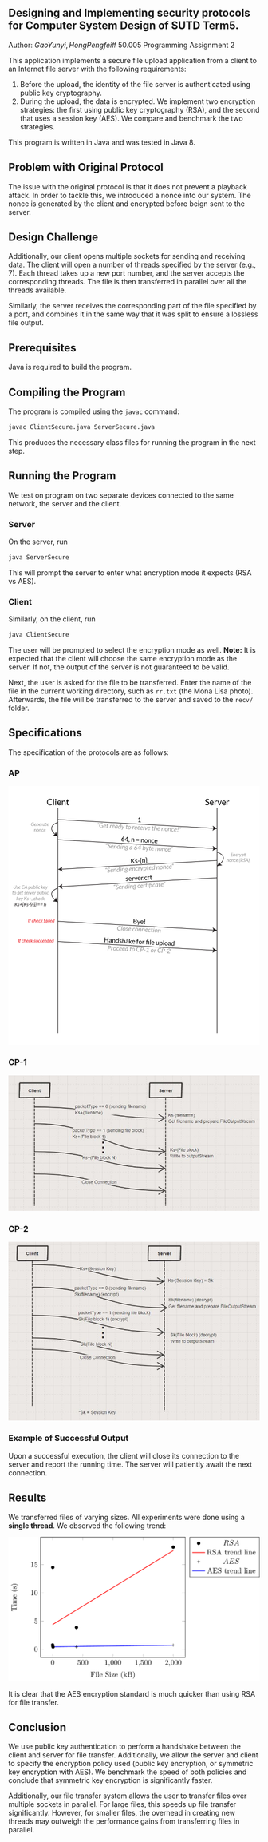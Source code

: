 ## Designing and Implementing security protocols for Computer System Design of SUTD Term5. 

Author: $Gao Yunyi, Hong Pengfei$# 50.005 Programming Assignment 2

This application implements a secure file upload application from a client to an Internet file server with the following requirements:

1. Before the upload, the identity of the file server is authenticated using public key cryptography.
2. During the upload, the data is encrypted. We implement two encryption strategies: the first using public key cryptography (RSA), and the second that uses a session key (AES). We compare and benchmark the two strategies.

This program is written in Java and was tested in Java 8.

## Problem with Original Protocol

The issue with the original protocol is that it does not prevent a playback attack. In order to tackle this, we introduced a nonce into our system. The nonce is generated by the client and encrypted before beign sent to the server.

## Design Challenge

Additionally, our client opens multiple sockets for sending and receiving data. The client will open a number of threads specified by the server (e.g., 7). Each thread takes up a new port number, and the server accepts the corresponding threads. The file is then transferred in parallel over all the threads available.

Similarly, the server receives the corresponding part of the file specified by a port, and combines it in the same way that it was split to ensure a lossless file output.

## Prerequisites

Java is required to build the program.

## Compiling the Program

The program is compiled using the `javac` command:

```sh
javac ClientSecure.java ServerSecure.java
```

This produces the necessary class files for running the program in the next step.

## Running the Program

We test on program on two separate devices connected to the same network, the server and the client.

### Server

On the server, run

```sh
java ServerSecure
```

This will prompt the server to enter what encryption mode it expects (RSA vs AES).

### Client

Similarly, on the client, run

```sh
java ClientSecure
```

The user will be prompted to select the encryption mode as well. **Note:** It is expected that the client will choose the same encryption mode as the server. If not, the output of the server is not guaranteed to be valid.

Next, the user is asked for the file to be transferred. Enter the name of the file in the current working directory, such as `rr.txt` (the Mona Lisa photo). Afterwards, the file will be transferred to the server and saved to the `recv/` folder.

## Specifications

The specification of the protocols are as follows:

### AP

![AP Protocol Specification](images/AP_spec.png)

### CP-1

![CP-1 Protocol Specification](images/CP1_spec.JPG)

### CP-2

![CP-2 Protocol Specification](images/CP2_spec.JPG)

### Example of Successful Output

Upon a successful execution, the client will close its connection to the server and report the running time. The server will patiently await the next connection.

## Results

We transferred files of varying sizes. All experiments were done using a **single thread**. We observed the following trend:

![Plot](images/plot.png)

It is clear that the AES encryption standard is much quicker than using RSA for file transfer.

## Conclusion

We use public key authentication to perform a handshake between the client and server for file transfer. Additionally, we allow the server and client to specify the encryption policy used (public key encryption, or symmetric key encryption with AES). We benchmark the speed of both policies and conclude that symmetric key encryption is significantly faster.

Additionally, our file transfer system allows the user to transfer files over multiple sockets in parallel. For large files, this speeds up file transfer significantly. However, for smaller files, the overhead in creating new threads may outweigh the performance gains from transferring files in parallel.


